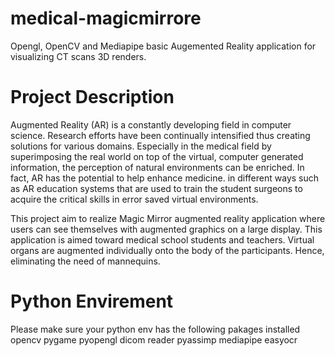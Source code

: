 # medical-magicmirrore
Opengl, OpenCV and Mediapipe basic Augemented Reality application for visualizing CT scans 3D renders.

# Project Description
Augmented Reality (AR) is a constantly developing field in computer science. Research efforts have
been continually intensified thus creating solutions for various domains. Especially in the medical field by
superimposing the real world on top of the virtual, computer generated information, the perception of natural
environments can be enriched. In fact, AR has the potential to help enhance medicine. in different ways such
as AR education systems that are used to train the student surgeons to acquire the critical skills in error saved
virtual environments.

This project aim to realize Magic Mirror augmented reality application where users can see themselves
with augmented graphics on a large display. This application is aimed toward medical school students and
teachers. Virtual organs are augmented individually onto the body of the participants. Hence, eliminating the
need of mannequins.

# Python Envirement
Please make sure your python env has the following pakages installed
opencv
pygame
pyopengl
dicom reader
pyassimp
mediapipe
easyocr
